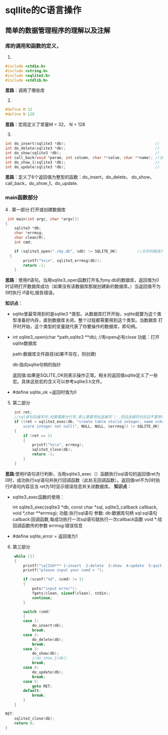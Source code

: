 # sqllite的C语言操作
## 简单的数据管理程序的理解以及注解
### 库的调用和函数的定义，
1.
```c
#include <stdio.h>
#include <string.h>
#include <sqlite3.h>
#include <stdlib.h>
```
**思路**：调用了哪些库

2.
```c
#define M 32
#define N 128
```
**思路**：宏观定义了常量M = 32， N = 128

3.
```c
int do_insert(sqlite3 *db);                                        // 该函数可传入1个参数: 数据库名
int do_delete(sqlite3 *db);                                        //
int do_show(sqlite3 *db);                                          //  
int call_back(void *param, int column, char **value, char **name); //该函数可传进4个参数：param，整型column， 
int do_show_1(sqlite3 *db);                                        //
int do_update(sqlite3 *db);                                        //
```
**思路**：定义了6个返回值为整型的函数：do_insert，do_delete， do_show， call_back，do_show_1，do_update.

### main函数部分
4 . 第一部分:打开或创建数据库
```c
 int main(int argc, char *argv[])
{
	sqlite3 *db;
	char *errmsg;
	char clean[M];
	int cmd;

	if (sqlite3_open("./my.db", &db) != SQLITE_OK)         //文件的路径为./my.db
  {
		printf("%s\n", sqlite3_errmsg(db));
		return -1;
	}
 ```
 **思路**：使用if语句。当用sqlite3_open函数打开名为my.db的数据库，返回值为0时证明打开数据库成功（如果没有该数据库那就创建新的数据库。）当返回值不为0时执行
 if语句,报告错误。
 
 **知识点**：
   * sqlite里最常用到的是sqlite3 *类型。从数据库打开开始，sqlite就要为这个类型准备好内存，直到数据库关闭，整个过程都需要用到这个类型。当数据库
 打开时开始，这个类型的变量就代表了你要操作的数据库，即句柄。
   * int   sqlite3_open(char *path,sqlite3   **db);   //有open必有close
      功能：打开sqlite数据库

      path:数据库文件路径(如果不存在，则创建)

      db:指向sqlite句柄的指针

      返回值:如果是SQLITE_OK则表示操作正常。相关的返回值sqlite定义了一些宏。具体这些宏的含义可以参考sqlite3.h文件。
   * #define sqlite_ok =返回时值为0   
 
 5. 第二部分
```c
	int ret;
	//sql语句在编写时,如果需要分行写,那么需要添加连接符'\',而且连接符的后边不要带有空格
	if ((ret = sqlite3_exec(db, "create table stu(id integer, name vchar(32) not null,\
		score integer not null)", NULL, NULL, &errmsg)) != SQLITE_OK)
	{
		if (ret == 1)
		{
			printf("%s\n", errmsg);
			sqlite3_close(db);
			return -1;
		}
	}
```
**思路**:使用if语句进行判断，当用sqlite3_exec（）函数执行sql语句的返回值ret为0时，成功执行sql语句并执行回调函数（此处无回调函数）。返回值ret不为0时执行if语句内容且当
ret为1时显示错误信息并关闭数据库。
**知识点**：
  * sqlite3_exec函数的使用：
  
       int sqlite3_exec(sqlite3 *db, const char *sql, sqlite3_callback callback, void *,char **errmsg);
            功能:执行sql语句
               参数:
                 db:数据库句柄
                 sql:sql语句
                 callback:回调函数,每成功执行一次sql语句就执行一次callback函数
                 void *:给回调函数传的参数
                 errmsg:错误信息
  * #define sqlite_error = 返回值为1
6. 第三部分
```c
	while (1)
	{
		printf("\e[32m*** 1:insert  2:delete  3:show  4:update  5:quit ***\e[0m\n");
		printf("please input your comd > ");

		if (scanf("%d", &cmd) != 1)
		{
			puts("input error");
			fgets(clean, sizeof(clean), stdin);
			continue;
		}

		switch (cmd)
		{
		case 1:
			do_insert(db);
			break;
		case 2:
			do_delete(db);
			break;
		case 3:
			do_show(db);
			//do_show_1(db);
			break;
		case 4:
			do_update(db);
			break;
		case 5:
			goto RET;
		default:
			break;
		}
	}

RET:
	sqlite3_close(db);
	return 0;
}
```
